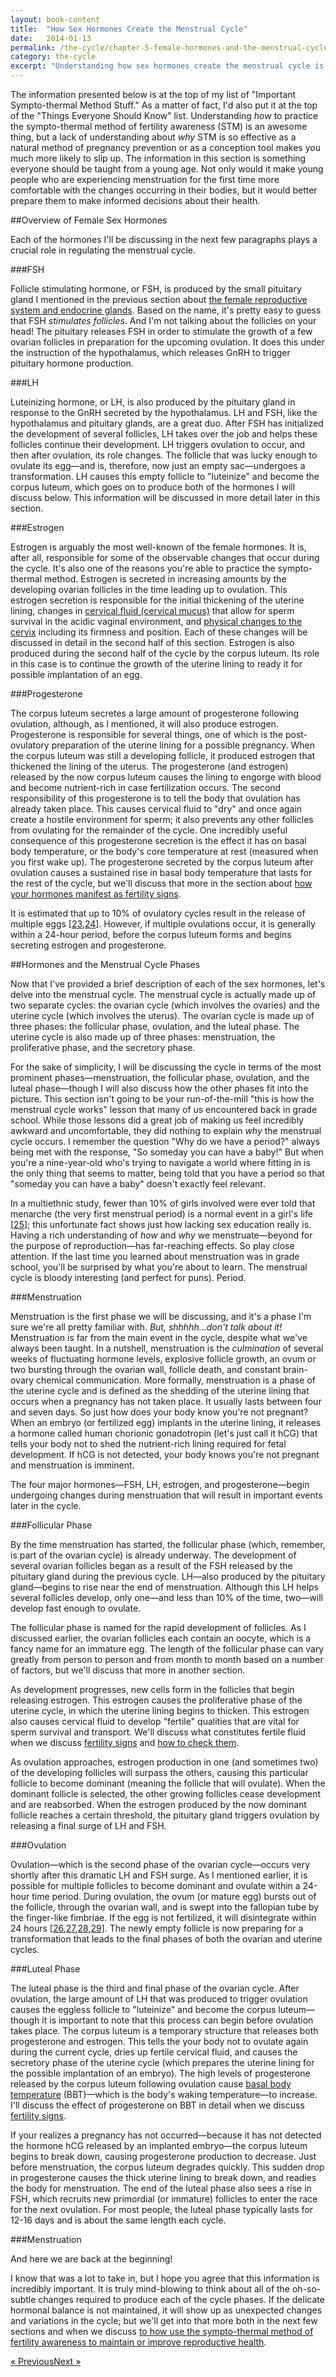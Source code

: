 ```yaml
---
layout: book-content
title:  "How Sex Hormones Create the Menstrual Cycle"
date:   2014-01-13
permalink: /the-cycle/chapter-5-female-hormones-and-the-menstrual-cycle
category: the-cycle
excerpt: "Understanding how sex hormones create the menstrual cycle is extremely important if you want to correctly practice the sympto-thermal method of fertility awareness. This information is something everyone should be taught from a young age. Not only would it make young people who are experiencing menstruation for the first time more comfortable with the changes occurring in their bodies, but it would better prepare them to make informed decisions about their health."
---
```


The information presented below is at the top of my list of "Important Sympto-thermal Method Stuff." As a matter of fact, I'd also put it at the top of the "Things Everyone Should Know" list. Understanding _how_ to practice the sympto-thermal method of fertility awareness (STM) is an awesome thing, but a lack of understanding about _why_ STM is so effective as a natural method of pregnancy prevention or as a conception tool makes you much more likely to slip up. The information in this section is something everyone should be taught from a young age. Not only would it make young people who are experiencing menstruation for the first time more comfortable with the changes occurring in their bodies, but it would better prepare them to make informed decisions about their health. 


##Overview of Female Sex Hormones


Each of the hormones I'll be discussing in the next few paragraphs plays a crucial role in regulating the menstrual cycle. 


###FSH


Follicle stimulating hormone, or FSH, is produced by the small pituitary gland I mentioned in the previous section about <a class="text-link" href="/the-cycle/chapter-4-female-reproductive-organs-and-endocrine-glands">the female reproductive system and endocrine glands</a>. Based on the name, it's pretty easy to guess that FSH _stimulates follicles_. And I'm not talking about the follicles on your head! The pituitary releases FSH in order to stimulate the growth of a few ovarian follicles in preparation for the upcoming ovulation. It does this under the instruction of the hypothalamus, which releases GnRH to trigger pituitary hormone production.


###LH


Luteinizing hormone, or LH, is also produced by the pituitary gland in response to the GnRH secreted by the hypothalamus. LH and FSH, like the hypothalamus and pituitary glands, are a great duo. After FSH has initialized the development of several follicles, LH takes over the job and helps these follicles continue their development. LH triggers ovulation to occur, and then after ovulation, its role changes. The follicle that was lucky enough to ovulate its egg&mdash;and is, therefore, now just an empty sac&mdash;undergoes a transformation. LH causes this empty follicle to "luteinize" and become the corpus luteum, which goes on to produce both of the hormones I will discuss below. This information will be discussed in more detail later in this section. 


###Estrogen 


Estrogen is arguably the most well-known of the female hormones. It is, after all, responsible for some of the observable changes that occur during the cycle. It's also one of the reasons you're able to practice the sympto-thermal method. Estrogen is secreted in increasing amounts by the developing ovarian follicles in the time leading up to ovulation. This estrogen secretion is responsible for the initial thickening of the uterine lining, changes in <a class="text-link" href="/the-cycle/chapter-6-hormone-changes-and-fertility-signals/#what-is-cervical-fluid">cervical fluid (cervical mucus)</a> that allow for sperm survival in the acidic vaginal environment, and <a class="text-link" href="/the-cycle/chapter-6-hormone-changes-and-fertility-signals/#what-is-cervical-position">physical changes to the cervix</a> including its firmness and position. Each of these changes will be discussed in detail in the second half of this section. Estrogen is also produced during the second half of the cycle by the corpus luteum. Its role in this case is to continue the growth of the uterine lining to ready it for possible implantation of an egg.


###Progesterone


The corpus luteum secretes a large amount of progesterone following ovulation, although, as I mentioned, it will also produce estrogen. Progesterone is responsible for several things, one of which is the post-ovulatory preparation of the uterine lining for a possible pregnancy. When the corpus luteum was still a developing follicle, it produced estrogen that thickened the lining of the uterus. The progesterone (and estrogen) released by the now corpus luteum causes the lining to engorge with blood and become nutrient-rich in case fertilization occurs. The second responsibility of this progesterone is to tell the body that ovulation has already taken place. This causes cervical fluid to "dry" and once again create a hostile environment for sperm; it also prevents any other follicles from ovulating for the remainder of the cycle. One incredibly useful consequence of this progesterone secretion is the effect it has on basal body temperature, or the body's core temperature at rest (measured when you first wake up). The progesterone secreted by the corpus luteum after ovulation causes a sustained rise in basal body temperature that lasts for the rest of the cycle, but we'll discuss that more in the section about <a class="text-link" href="/the-cycle/chapter-6-hormone-changes-and-fertility-signals">how your hormones manifest as fertility signs</a>. 

It is estimated that up to 10% of ovulatory cycles result in the release of multiple eggs [<a class="text-link" href="/the-cycle/notes/#note23">23</a>,<a class="text-link" href="/the-cycle/notes/#note24">24</a>]. However, if multiple ovulations occur, it is generally within a 24-hour period, before the corpus luteum forms and begins secreting estrogen and progesterone. 


##Hormones and the Menstrual Cycle Phases


Now that I've provided a brief description of each of the sex hormones, let's delve into the menstrual cycle. The menstrual cycle is actually made up of two separate cycles: the ovarian cycle (which involves the ovaries) and the uterine cycle (which involves the uterus). The ovarian cycle is made up of three phases: the follicular phase, ovulation, and the luteal phase. The uterine cycle is also made up of three phases: menstruation, the proliferative phase, and the secretory phase. 

For the sake of simplicity, I will be discussing the cycle in terms of the most prominent phases&mdash;menstruation, the follicular phase, ovulation, and the luteal phase&mdash;though I will also discuss how the other phases fit into the picture. This section isn't going to be your run-of-the-mill "this is how the menstrual cycle works" lesson that many of us encountered back in grade school. While those lessons did a great job of making us feel incredibly awkward and uncomfortable, they did nothing to explain _why_ the menstrual cycle occurs. I remember the question "Why do we have a period?" always being met with the response, "So someday you can have a baby!" But when you're a nine-year-old who's trying to navigate a world where fitting in is the only thing that seems to matter, being told that you have a period so that "someday you can have a baby" doesn't exactly feel relevant. 

In a multiethnic study, fewer than 10% of girls involved were ever told that menarche (the very first menstrual period) is a normal event in a girl's life [<a class="text-link" href="/the-cycle/notes/#note25">25</a>]; this unfortunate fact shows just how lacking sex education really is. Having a rich understanding of _how_ and _why_ we menstruate&mdash;beyond for the purpose of reproduction&mdash;has far-reaching effects. So play close attention. If the last time you learned about menstruation was in grade school, you'll be surprised by what you're about to learn. The menstrual cycle is bloody interesting (and perfect for puns). Period.


###Menstruation


Menstruation is the first phase we will be discussing, and it's a phase I'm sure we're all pretty familiar with. _But, shhhhh...don't talk about it!_ Menstruation is far from the main event in the cycle, despite what we've always been taught. In a nutshell, menstruation is the _culmination_ of several weeks of fluctuating hormone levels, explosive follicle growth, an ovum or two bursting through the ovarian wall, follicle death, and constant brain-ovary chemical communication. More formally, menstruation is a phase of the uterine cycle and is defined as the shedding of the uterine lining that occurs when a pregnancy has not taken place. It usually lasts between four and seven days. So just how does your body know you're not pregnant? When an embryo (or fertilized egg) implants in the uterine lining, it releases a hormone called human chorionic gonadotropin (let's just call it hCG) that tells your body not to shed the nutrient-rich lining required for fetal development. If hCG is not detected, your body knows you're not pregnant and menstruation is imminent. 

The four major hormones&mdash;FSH, LH, estrogen, and progesterone&mdash;begin undergoing changes during menstruation that will result in important events later in the cycle.


###Follicular Phase

By the time menstruation has started, the follicular phase (which, remember, is part of the ovarian cycle) is already underway. The development of several ovarian follicles began as a result of the FSH released by the pituitary gland during the previous cycle. LH&mdash;also produced by the pituitary gland&mdash;begins to rise near the end of menstruation. Although this LH helps several follicles develop, only one&mdash;and less than 10% of the time, two&mdash;will develop fast enough to ovulate.

The follicular phase is named for the rapid development of follicles. As I discussed earlier, the ovarian follicles each contain an oocyte, which is a fancy name for an immature egg. The length of the follicular phase can vary greatly from person to person and from month to month based on a number of factors, but we'll discuss that more in another section. 

As development progresses, new cells form in the follicles that begin releasing estrogen. This estrogen causes the proliferative phase of the uterine cycle, in which the uterine lining begins to thicken. This estrogen also causes cervical fluid to develop "fertile" qualities that are vital for sperm survival and transport. We'll discuss what constitutes fertile fluid when we discuss <a class="text-link" href="/the-cycle/chapter-6-hormone-changes-and-fertility-signals">fertility signs</a> and <a class="text-link" href="/the-cycle/chapter-8-checking-fertility-signs-how-to">how to check them</a>.

As ovulation approaches, estrogen production in one (and sometimes two) of the developing follicles will surpass the others, causing this particular follicle to become dominant (meaning the follicle that will ovulate). When the dominant follicle is selected, the other growing follicles cease development and are reabsorbed. When the estrogen produced by the now dominant follicle reaches a certain threshold, the pituitary gland triggers ovulation by releasing a final surge of LH and FSH.


###Ovulation


Ovulation&mdash;which is the second phase of the ovarian cycle&mdash;occurs very shortly after this dramatic LH and FSH surge. As I mentioned earlier, it is possible for multiple follicles to become dominant and ovulate within a 24-hour time period. During ovulation, the ovum (or mature egg) bursts out of the follicle, through the ovarian wall, and is swept into the fallopian tube by the finger-like fimbriae. If the egg is not fertilized, it will disintegrate within 24 hours [<a class="text-link" href="/the-cycle/notes/#note26">26</a>,<a class="text-link" href="/the-cycle/notes/#note27">27</a>,<a class="text-link" href="/the-cycle/notes/#note28">28</a>,<a class="text-link" href="/the-cycle/notes/#note29">29</a>]. The newly empty follicle is now preparing for a transformation that leads to the final phases of both the ovarian and uterine cycles.


###Luteal Phase


The luteal phase is the third and final phase of the ovarian cycle. After ovulation, the large amount of LH that was produced to trigger ovulation causes the eggless follicle to "luteinize" and become the corpus luteum&mdash;though it is important to note that this process can begin before ovulation takes place. The corpus luteum is a temporary structure that releases both progesterone and estrogen. This tells the your body not to ovulate again during the current cycle, dries up fertile cervical fluid, and causes the secretory phase of the uterine cycle (which prepares the uterine lining for the possible implantation of an embryo). The high levels of progesterone released by the corpus luteum following ovulation cause <a class="text-link" href="/the-cycle/chapter-6-hormone-changes-and-fertility-signals/#what-is-bbt">basal body temperature</a> (BBT)&mdash;which is the body's waking temperature&mdash;to increase. I'll discuss the effect of progesterone on BBT in detail when we discuss <a class="text-link" href="/the-cycle/chapter-6-hormone-changes-and-fertility-signals">fertility signs</a>.

If your realizes a pregnancy has not occurred&mdash;because it has not detected the hormone hCG released by an implanted embryo&mdash;the corpus luteum begins to break down, causing progesterone production to decrease. Just before menstruation, the corpus luteum degrades quickly. This sudden drop in progesterone causes the thick uterine lining to break down, and readies the body for menstruation. The end of the luteal phase also sees a rise in FSH, which recruits new primordial (or immature) follicles to enter the race for the next ovulation. For most people, the luteal phase typically lasts for 12-16 days and is about the same length each cycle.


###Menstruation


And here we are back at the beginning! 

I know that was a lot to take in, but I hope you agree that this information is incredibly important. It is truly mind-blowing to think about all of the oh-so-subtle changes required to produce each of the cycle phases. If the delicate hormonal balance is not maintained, it will show up as unexpected changes and variations in the cycle; but we'll get into that more both in the next few sections and when we discuss <a class="text-link" href="/the-cycle/appendix-c-the-sympto-thermal-method-for-reproductive-health">to how use the sympto-thermal method of fertility awareness to maintain or improve reproductive health</a>.


<div class="arrows">
	<p><a class="text-link previous" href="/the-cycle/chapter-4-female-reproductive-organs-and-endocrine-glands/" title="Previous Excerpt">&laquo; Previous</a><a class="text-link next" href="/the-cycle/chapter-6-hormone-changes-and-fertility-signals/" title="Next Excerpt">Next &raquo;</a></p>
</div>